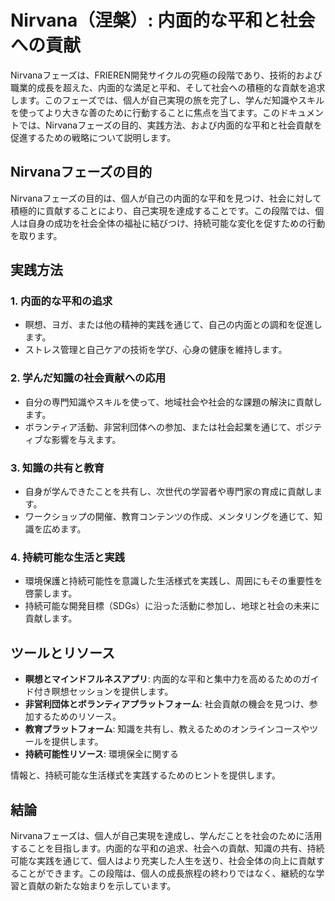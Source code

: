 # Nirvana（涅槃）: 内面的な平和と社会への貢献

Nirvanaフェーズは、FRIEREN開発サイクルの究極の段階であり、技術的および職業的成長を超えた、内面的な満足と平和、そして社会への積極的な貢献を追求します。このフェーズでは、個人が自己実現の旅を完了し、学んだ知識やスキルを使ってより大きな善のために行動することに焦点を当てます。このドキュメントでは、Nirvanaフェーズの目的、実践方法、および内面的な平和と社会貢献を促進するための戦略について説明します。

## Nirvanaフェーズの目的

Nirvanaフェーズの目的は、個人が自己の内面的な平和を見つけ、社会に対して積極的に貢献することにより、自己実現を達成することです。この段階では、個人は自身の成功を社会全体の福祉に結びつけ、持続可能な変化を促すための行動を取ります。

## 実践方法

### 1. 内面的な平和の追求
- 瞑想、ヨガ、または他の精神的実践を通じて、自己の内面との調和を促進します。
- ストレス管理と自己ケアの技術を学び、心身の健康を維持します。

### 2. 学んだ知識の社会貢献への応用
- 自分の専門知識やスキルを使って、地域社会や社会的な課題の解決に貢献します。
- ボランティア活動、非営利団体への参加、または社会起業を通じて、ポジティブな影響を与えます。

### 3. 知識の共有と教育
- 自身が学んできたことを共有し、次世代の学習者や専門家の育成に貢献します。
- ワークショップの開催、教育コンテンツの作成、メンタリングを通じて、知識を広めます。

### 4. 持続可能な生活と実践
- 環境保護と持続可能性を意識した生活様式を実践し、周囲にもその重要性を啓蒙します。
- 持続可能な開発目標（SDGs）に沿った活動に参加し、地球と社会の未来に貢献します。

## ツールとリソース

- **瞑想とマインドフルネスアプリ**: 内面的な平和と集中力を高めるためのガイド付き瞑想セッションを提供します。
- **非営利団体とボランティアプラットフォーム**: 社会貢献の機会を見つけ、参加するためのリソース。
- **教育プラットフォーム**: 知識を共有し、教えるためのオンラインコースやツールを提供します。
- **持続可能性リソース**: 環境保全に関する

情報と、持続可能な生活様式を実践するためのヒントを提供します。

## 結論

Nirvanaフェーズは、個人が自己実現を達成し、学んだことを社会のために活用することを目指します。内面的な平和の追求、社会への貢献、知識の共有、持続可能な実践を通じて、個人はより充実した人生を送り、社会全体の向上に貢献することができます。この段階は、個人の成長旅程の終わりではなく、継続的な学習と貢献の新たな始まりを示しています。
